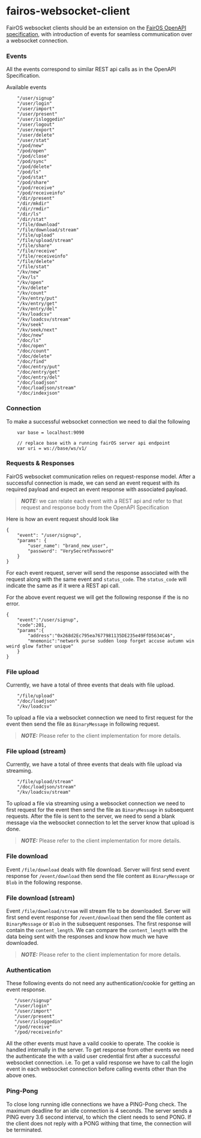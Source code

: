 # fairos-websocket-client

FairOS websocket clients should be an extension on the [FairOS OpenAPI specification](https://docs.fairos.fairdatasociety.org/api/),
with introduction of events for seamless communication over a websocket connection.

### Events
All the events correspond to similar REST api calls as in the OpenAPI Specification.

Available events

```
    "/user/signup"
    "/user/login"
    "/user/import"
    "/user/present"
    "/user/isloggedin"
    "/user/logout"
    "/user/export"
    "/user/delete"
    "/user/stat"
    "/pod/new"
    "/pod/open"
    "/pod/close"
    "/pod/sync"
    "/pod/delete"
    "/pod/ls"
    "/pod/stat"
    "/pod/share"
    "/pod/receive"
    "/pod/receiveinfo"
    "/dir/present"
    "/dir/mkdir"
    "/dir/rmdir"
    "/dir/ls"
    "/dir/stat"
    "/file/download"
    "/file/download/stream"
    "/file/upload"
    "/file/upload/stream"
    "/file/share"
    "/file/receive"
    "/file/receiveinfo"
    "/file/delete"
    "/file/stat"
    "/kv/new"
    "/kv/ls"
    "/kv/open"
    "/kv/delete"
    "/kv/count"
    "/kv/entry/put"
    "/kv/entry/get"
    "/kv/entry/del"
    "/kv/loadcsv"
    "/kv/loadcsv/stream"
    "/kv/seek"
    "/kv/seek/next"
    "/doc/new"
    "/doc/ls"
    "/doc/open"
    "/doc/count"
    "/doc/delete"
    "/doc/find"
    "/doc/entry/put"
    "/doc/entry/get"
    "/doc/entry/del"
    "/doc/loadjson"
    "/doc/loadjson/stream"
    "/doc/indexjson"
```

### Connection

To make a successful websocket connection we need to dial the following

```
    var base = localhost:9090
    
    // replace base with a running fairOS server api endpoint
    var uri = ws://base/ws/v1/
```

### Requests & Responses

FairOS websocket communication relies on request-response model. After a successful connection is made, we can
send an event request with its required payload and expect an event response with associated payload.

> **_NOTE:_** we can relate each event with a REST api and refer to that request and response body from the OpenAPI Specification

Here is how an event request should look like
```
{
    "event": "/user/signup",
    "params": {
        "user_name": "brand_new_user",
        "password": "VerySecretPassword"
    }
}
```

For each event request, server will send the response associated with the request along with the same event and `status_code`.
The `status_code` will indicate the same as if it were a REST api call.


For the above event request we will get the following response if the is no error. 
```
{
    "event":"/user/signup",
    "code":201,
    "params":{
        "address":"0x268d2Ec795ea7677981135DE235e49FfD5634C46",
        "mnemonic":"network purse sudden loop forget accuse autumn win weird glow father unique"
    }
}
```

### File upload

Currently, we have a total of three events that deals with file upload.
```
    "/file/upload"
    "/doc/loadjson"
    "/kv/loadcsv"
```

To upload a file via a websocket connection we need to first request for the event then send the file as `BinaryMessage`
in following request.

> **_NOTE:_** Please refer to the client implementation for more details. 

### File upload (stream)

Currently, we have a total of three events that deals with file upload via streaming.
```
    "/file/upload/stream"
    "/doc/loadjson/stream"
    "/kv/loadcsv/stream"
```

To upload a file via streaming using a websocket connection we need to first request for the event then send the file as `BinaryMessage`
in subsequent requests. After the file is sent to the server, we need to send a blank message via the websocket connection to let the server 
know that upload is done.

> **_NOTE:_** Please refer to the client implementation for more details.

### File download

Event `/file/download` deals with file download. Server will first send event response for `/event/download` 
then send the file content as `BinaryMessage` or `Blob` in the following response.

### File download (stream)

Event `/file/download/stream` will stream file to be downloaded. Server will first send event response for `/event/download`
then send the file content as `BinaryMessage` or `Blob` in the subsequent responses. The first response will contain the `content_length`. 
We can compare the `content_length` with the data being sent with the responses and know how much we have downloaded.

> **_NOTE:_** Please refer to the client implementation for more details. 
 
### Authentication

These following events do not need any authentication/cookie for getting an event response.

 ```
    "/user/signup"
    "/user/login"
    "/user/import"
    "/user/present"
    "/user/isloggedin"
    "/pod/receive"
    "/pod/receiveinfo"
 ```

All the other events must have a vaild cookie to operate. The cookie is handled internally in the server.
To get response from other events we need the authenticate the with a valid user credential first after a
successful websocket connection. i.e. To get a valid response we have to call the login event in each 
websocket connection before calling events other than the above ones.

### Ping-Pong

To close long running idle connections we have a PING-Pong check. The maximum deadline for an idle connection is 4 seconds.
The server sends a PING every 3.6 second interval, to which the client needs to send PONG. If the client does not reply with a PONG
withing that time, the connection will be terminated.
